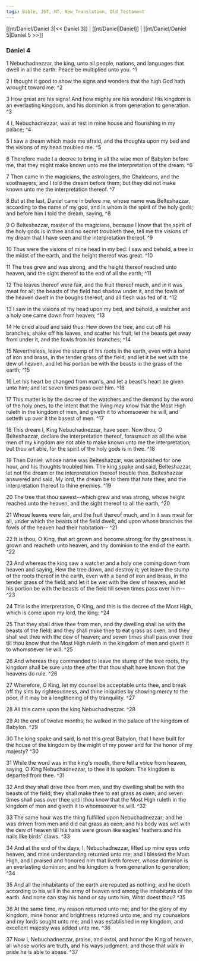 ```yaml
---
tags: Bible, JST, NT, New_Translation, Old_Testament
---
```


[[nt/Daniel/Daniel 3|<< Daniel 3]] | [[nt/Daniel|Daniel]] | [[nt/Daniel/Daniel 5|Daniel 5 >>]]

### Daniel 4

1 Nebuchadnezzar, the king, unto all people, nations, and languages that dwell in all the earth: Peace be multiplied unto you.  ^1

2 I thought it good to show the signs and wonders that the high God hath wrought toward me.  ^2

3 How great are his signs! And how mighty are his wonders! His kingdom is an everlasting kingdom, and his dominion is from generation to generation.  ^3

4 I, Nebuchadnezzar, was at rest in mine house and flourishing in my palace;  ^4

5 I saw a dream which made me afraid, and the thoughts upon my bed and the visions of my head troubled me.  ^5

6 Therefore made I a decree to bring in all the wise men of Babylon before me, that they might make known unto me the interpretation of the dream.  ^6

7 Then came in the magicians, the astrologers, the Chaldeans, and the soothsayers; and I told the dream before them; but they did not make known unto me the interpretation thereof.  ^7

8 But at the last, Daniel came in before me, whose name was Belteshazzar, according to the name of my god, and in whom is the spirit of the holy gods; and before him I told the dream, saying,  ^8

9 O Belteshazzar, master of the magicians, because I know that the spirit of the holy gods is in thee and no secret troubleth thee, tell me the visions of my dream that I have seen and the interpretation thereof.  ^9

10 Thus were the visions of mine head in my bed: I saw and behold, a tree in the midst of the earth, and the height thereof was great.  ^10

11 The tree grew and was strong, and the height thereof reached unto heaven, and the sight thereof to the end of all the earth;  ^11

12 The leaves thereof were fair, and the fruit thereof much, and in it was meat for all; the beasts of the field had shadow under it, and the fowls of the heaven dwelt in the boughs thereof, and all flesh was fed of it.  ^12

13 I saw in the visions of my head upon my bed, and behold, a watcher and a holy one came down from heaven;  ^13

14 He cried aloud and said thus: Hew down the tree, and cut off his branches; shake off his leaves, and scatter his fruit; let the beasts get away from under it, and the fowls from his branches;  ^14

15 Nevertheless, leave the stump of his roots in the earth, even with a band of iron and brass, in the tender grass of the field; and let it be wet with the dew of heaven, and let his portion be with the beasts in the grass of the earth;  ^15

16 Let his heart be changed from man\'s, and let a beast\'s heart be given unto him; and let seven times pass over him.  ^16

17 This matter is by the decree of the watchers and the demand by the word of the holy ones, to the intent that the living may know that the Most High ruleth in the kingdom of men, and giveth it to whomsoever he will, and setteth up over it the basest of men.  ^17

18 This dream I, King Nebuchadnezzar, have seen. Now thou, O Belteshazzar, declare the interpretation thereof, forasmuch as all the wise men of my kingdom are not able to make known unto me the interpretation; but thou art able, for the spirit of the holy gods is in thee.  ^18

19 Then Daniel, whose name was Belteshazzar, was astonished for one hour, and his thoughts troubled him. The king spake and said, Belteshazzar, let not the dream or the interpretation thereof trouble thee. Belteshazzar answered and said, My lord, the dream be to them that hate thee, and the interpretation thereof to thine enemies.  ^19

20 The tree that thou sawest\--which grew and was strong, whose height reached unto the heaven, and the sight thereof to all the earth,  ^20

21 Whose leaves were fair, and the fruit thereof much, and in it was meat for all, under which the beasts of the field dwelt, and upon whose branches the fowls of the heaven had their habitation\--  ^21

22 It is thou, O King, that art grown and become strong; for thy greatness is grown and reacheth unto heaven, and thy dominion to the end of the earth.  ^22

23 And whereas the king saw a watcher and a holy one coming down from heaven and saying, Hew the tree down, and destroy it; yet leave the stump of the roots thereof in the earth, even with a band of iron and brass, in the tender grass of the field; and let it be wet with the dew of heaven, and let his portion be with the beasts of the field till seven times pass over him\--  ^23

24 This is the interpretation, O King, and this is the decree of the Most High, which is come upon my lord, the king:  ^24

25 That they shall drive thee from men, and thy dwelling shall be with the beasts of the field; and they shall make thee to eat grass as oxen, and they shall wet thee with the dew of heaven; and seven times shall pass over thee till thou know that the Most High ruleth in the kingdom of men and giveth it to whomsoever he will.  ^25

26 And whereas they commanded to leave the stump of the tree roots, thy kingdom shall be sure unto thee after that thou shalt have known that the heavens do rule.  ^26

27 Wherefore, O King, let my counsel be acceptable unto thee, and break off thy sins by righteousness, and thine iniquities by showing mercy to the poor, if it may be a lengthening of thy tranquility.  ^27

28 All this came upon the king Nebuchadnezzar.  ^28

29 At the end of twelve months, he walked in the palace of the kingdom of Babylon.  ^29

30 The king spake and said, Is not this great Babylon, that I have built for the house of the kingdom by the might of my power and for the honor of my majesty?  ^30

31 While the word was in the king\'s mouth, there fell a voice from heaven, saying, O King Nebuchadnezzar, to thee it is spoken: The kingdom is departed from thee.  ^31

32 And they shall drive thee from men, and thy dwelling shall be with the beasts of the field; they shall make thee to eat grass as oxen; and seven times shall pass over thee until thou know that the Most High ruleth in the kingdom of men and giveth it to whomsoever he will.  ^32

33 The same hour was the thing fulfilled upon Nebuchadnezzar; and he was driven from men and did eat grass as oxen; and his body was wet with the dew of heaven till his hairs were grown like eagles\' feathers and his nails like birds\' claws.  ^33

34 And at the end of the days, I, Nebuchadnezzar, lifted up mine eyes unto heaven, and mine understanding returned unto me; and I blessed the Most High, and I praised and honored him that liveth forever, whose dominion is an everlasting dominion; and his kingdom is from generation to generation;  ^34

35 And all the inhabitants of the earth are reputed as nothing; and he doeth according to his will in the army of heaven and among the inhabitants of the earth. And none can stay his hand or say unto him, What doest thou?  ^35

36 At the same time, my reason returned unto me; and for the glory of my kingdom, mine honor and brightness returned unto me; and my counselors and my lords sought unto me; and I was established in my kingdom, and excellent majesty was added unto me.  ^36

37 Now I, Nebuchadnezzar, praise, and extol, and honor the King of heaven, all whose works are truth, and his ways judgment; and those that walk in pride he is able to abase.  ^37

 
